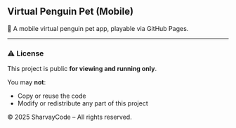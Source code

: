 ## Virtual Penguin Pet (Mobile)

🧊 A mobile virtual penguin pet app, playable via GitHub Pages.

---

### ⚠️ License

This project is public **for viewing and running only**.

You may **not**:
- Copy or reuse the code
- Modify or redistribute any part of this project

© 2025 SharvayCode – All rights reserved.
